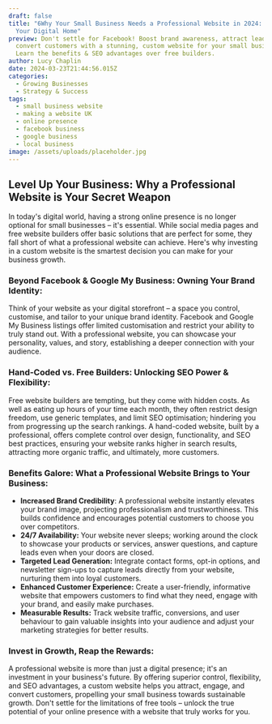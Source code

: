 ```yaml
---
draft: false
title: "6Why Your Small Business Needs a Professional Website in 2024: Owning
  Your Digital Home"
preview: Don't settle for Facebook! Boost brand awareness, attract leads, and
  convert customers with a stunning, custom website for your small business.
  Learn the benefits & SEO advantages over free builders.
author: Lucy Chaplin
date: 2024-03-23T21:44:56.015Z
categories:
  - Growing Businesses
  - Strategy & Success
tags:
  - small business website
  - making a website UK
  - online presence
  - facebook business
  - google business
  - local business
image: /assets/uploads/placeholder.jpg
---
```


## **Level Up Your Business: Why a Professional Website is Your Secret Weapon**

In today's digital world, having a strong online presence is no longer optional for small businesses – it's essential. While social media pages and free website builders offer basic solutions that are perfect for some, they fall short of what a professional website can achieve. Here's why investing in a custom website is the smartest decision you can make for your business growth.

### **Beyond Facebook & Google My Business: Owning Your Brand Identity:**

Think of your website as your digital storefront – a space you control, customise, and tailor to your unique brand identity. Facebook and Google My Business listings offer limited customisation and restrict your ability to truly stand out. With a professional website, you can showcase your personality, values, and story, establishing a deeper connection with your audience.

### **Hand-Coded vs. Free Builders: Unlocking SEO Power & Flexibility:**

Free website builders are tempting, but they come with hidden costs. As well as eating up hours of your time each month, they often restrict design freedom, use generic templates, and limit SEO optimisation; hindering you from progressing up the search rankings. A hand-coded website, built by a professional, offers complete control over design, functionality, and SEO best practices, ensuring your website ranks higher in search results, attracting more organic traffic, and ultimately, more customers.

### **Benefits Galore: What a Professional Website Brings to Your Business:**

- **Increased Brand Credibility**: A professional website instantly elevates your brand image, projecting professionalism and trustworthiness. This builds confidence and encourages potential customers to choose you over competitors.
- **24/7 Availability:** Your website never sleeps; working around the clock to showcase your products or services, answer questions, and capture leads even when your doors are closed.
- **Targeted Lead Generation:** Integrate contact forms, opt-in options, and newsletter sign-ups to capture leads directly from your website, nurturing them into loyal customers.
- **Enhanced Customer Experience:** Create a user-friendly, informative website that empowers customers to find what they need, engage with your brand, and easily make purchases.
- **Measurable Results:** Track website traffic, conversions, and user behaviour to gain valuable insights into your audience and adjust your marketing strategies for better results.

### **Invest in Growth, Reap the Rewards:**

A professional website is more than just a digital presence; it's an investment in your business's future. By offering superior control, flexibility, and SEO advantages, a custom website helps you attract, engage, and convert customers, propelling your small business towards sustainable growth. Don't settle for the limitations of free tools – unlock the true potential of your online presence with a website that truly works for you.
